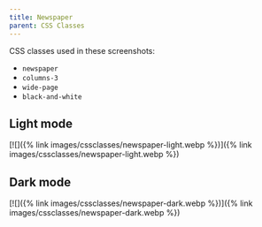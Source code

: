 ```yaml
---
title: Newspaper
parent: CSS Classes
---
```


CSS classes used in these screenshots:
- `newspaper`
- `columns-3`
- `wide-page`
- `black-and-white`

## Light mode

[![]({% link images/cssclasses/newspaper-light.webp %})]({% link images/cssclasses/newspaper-light.webp %})

## Dark mode

[![]({% link images/cssclasses/newspaper-dark.webp %})]({% link images/cssclasses/newspaper-dark.webp %})